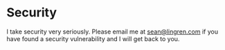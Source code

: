 # Security

I take security very seriously. Please email me at <sean@lingren.com> if you have found a security vulnerability and I will get back to you.
